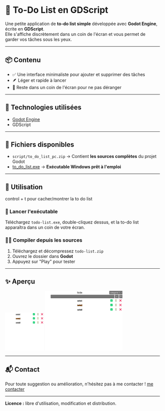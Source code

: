 # 📝 To-Do List en GDScript

Une petite application de **to-do list simple** développée avec **Godot Engine**, écrite en **GDScript**.  
Elle s'affiche discrètement dans un coin de l'écran et vous permet de garder vos tâches sous les yeux.

---

## 📦 Contenu

- ✅ Une interface minimaliste pour ajouter et supprimer des tâches
- 🪶 Léger et rapide à lancer
- 📌 Reste dans un coin de l'écran pour ne pas déranger

---

## 🔧 Technologies utilisées

- [Godot Engine](https://godotengine.org/)
- GDScript

---

## 📁 Fichiers disponibles

- `script/to_do_list_pc.zip` → Contient **les sources complètes** du projet Godot
- [to_do_list.exe](https://drive.google.com/file/d/1vqbHxrKU_vxk6G34lmkyw3hmgkZmtCEy/view?usp=sharing) → **Exécutable Windows prêt à l'emploi**

---

## 🚀 Utilisation

control + t pour cacher/montrer la to do list

### 🔄 Lancer l'exécutable

Téléchargez `todo-list.exe`, double-cliquez dessus, et la to-do list apparaîtra dans un coin de votre écran.

### 👨‍💻 Compiler depuis les sources

1. Téléchargez et décompressez `todo-list.zip`
2. Ouvrez le dossier dans **Godot**
3. Appuyez sur "Play" pour tester

---

## ✨ Aperçu

<p>
  <img src="https://github.com/Legendevry/To_do_list/raw/main/assets/Capture1.png" alt="Aperçu de la To-Do List" width="25%" />
  <img src="https://github.com/Legendevry/To_do_list/raw/main/assets/Capture2.png" alt="Aperçu de la To-Do List" width="50%" />
</p>

---
## 📬 Contact

Pour toute suggestion ou amélioration, n'hésitez pas à me contacter !
[me contacter](mailto:legendevry@gmail.com)

---

**Licence :** libre d'utilisation, modification et distribution.
